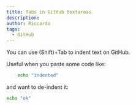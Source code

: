 ```yaml
---
title: Tabs in GitHub textareas
description:
author: Riccardo
tags:
  - GitHub
---
```


You can use (Shift)+Tab to indent text on GitHub.

Useful when you paste some code like:

```bash
    echo "indented"
```

and want to de-indent it:

```bash
echo "ok"
```
